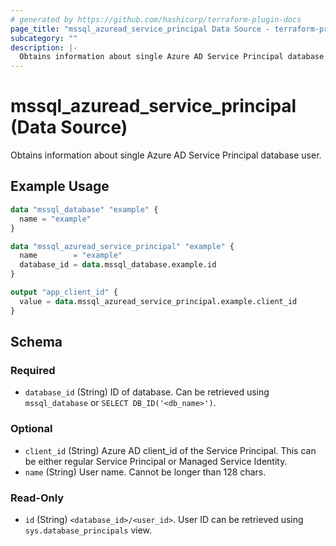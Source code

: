```yaml
---
# generated by https://github.com/hashicorp/terraform-plugin-docs
page_title: "mssql_azuread_service_principal Data Source - terraform-provider-mssql"
subcategory: ""
description: |-
  Obtains information about single Azure AD Service Principal database user.
---
```


# mssql_azuread_service_principal (Data Source)

Obtains information about single Azure AD Service Principal database user.

## Example Usage

```terraform
data "mssql_database" "example" {
  name = "example"
}

data "mssql_azuread_service_principal" "example" {
  name        = "example"
  database_id = data.mssql_database.example.id
}

output "app_client_id" {
  value = data.mssql_azuread_service_principal.example.client_id
}
```

<!-- schema generated by tfplugindocs -->
## Schema

### Required

- `database_id` (String) ID of database. Can be retrieved using `mssql_database` or `SELECT DB_ID('<db_name>')`.

### Optional

- `client_id` (String) Azure AD client_id of the Service Principal. This can be either regular Service Principal or Managed Service Identity.
- `name` (String) User name. Cannot be longer than 128 chars.

### Read-Only

- `id` (String) `<database_id>/<user_id>`. User ID can be retrieved using `sys.database_principals` view.


